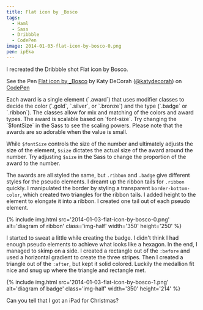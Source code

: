 ```yaml
---
title: Flat icon by _Bosco
tags:
  - Haml
  - Sass
  - Dribbble
  - CodePen
image: 2014-01-03-flat-icon-by-bosco-0.png
pen: ipEka
---
```


I recreated the Dribbble shot Flat icon by Bosco.

<p data-height="500" data-theme-id="97" data-slug-hash="ipEka" data-user="katydecorah" data-default-tab="result" class='codepen'>See the Pen <a href='http://codepen.io/katydecorah/pen/ipEka'>Flat icon by _Bosco</a> by Katy DeCorah (<a href='http://codepen.io/katydecorah'>@katydecorah</a>) on <a href='http://codepen.io'>CodePen</a></p>

<!--extra-eyes ignore type-->Each award is a single element (`.award`) that uses modifier classes to decide the color (`.gold`, `.silver`, or `.bronze`) and the type (`.badge` or `.ribbon`). The classes allow for mix and matching of the colors and award types. The award is scalable based on `font-size`. Try changing the `$fontSize` in the Sass to see the scaling powers. Please note that the awards are so adorable when the value is small.

While `$fontSize` controls the size of the number and ultimately adjusts the size of the element, `$size` dictates the actual size of the award around the number. Try adjusting `$size` in the Sass to change the proportion of the award to the number.

The awards are all styled the same, but `.ribbon` and `.badge` give different styles for the pseudo elements. I dreamt up the ribbon tails for `.ribbon` quickly. I manipulated the border by styling a transparent `border-bottom-color`, which created two triangles for the ribbon tails. I added height to the element to elongate it into a ribbon. I created one tail out of each pseudo element.

{% include img.html src='2014-01-03-flat-icon-by-bosco-0.png' alt='diagram of ribbon' class='img-half' width='350' height='250' %}

I started to sweat a little while creating the badge. I didn't think I had enough pseudo elements to achieve what looks like a hexagon. In the end, I managed to skimp on a side. I created a rectangle out of the `:before` and used a horizontal gradient to create the three stripes. Then I created a triangle out of the `:after`, but kept it solid colored. Luckily the medallion fit nice and snug up where the triangle and rectangle met.

{% include img.html src='2014-01-03-flat-icon-by-bosco-1.png' alt='diagram of badge' class='img-half' width='350' height='214' %}

Can you tell that I got an iPad for Christmas?
